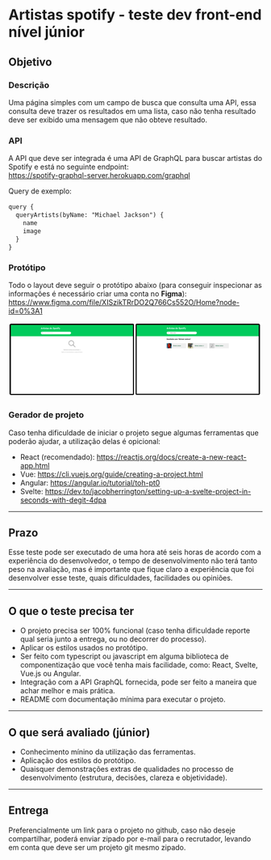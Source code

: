 # Artistas spotify - teste dev front-end nível júnior

## Objetivo
### Descrição
Uma página simples com um campo de busca que consulta uma API, essa consulta deve trazer os resultados em uma lista, caso não tenha resultado deve ser exibido uma mensagem que não obteve resultado.

### API
A API que deve ser integrada é uma API de GraphQL para buscar artistas do Spotify e está no seguinte endpoint:  
https://spotify-graphql-server.herokuapp.com/graphql  

Query de exemplo:  
```gql
query {
  queryArtists(byName: "Michael Jackson") {
    name
    image
  }
}
```

### Protótipo
Todo o layout deve seguir o protótipo abaixo (para conseguir inspecionar as informações é necessário criar uma conta no **Figma**):  
https://www.figma.com/file/XISzikTRrDO2Q766Cs552O/Home?node-id=0%3A1

![preview.png](preview.png)

### Gerador de projeto
Caso tenha dificuldade de iniciar o projeto segue algumas ferramentas que poderão ajudar, a utilização delas é opicional:  
- React (recomendado): https://reactjs.org/docs/create-a-new-react-app.html
- Vue: https://cli.vuejs.org/guide/creating-a-project.html
- Angular: https://angular.io/tutorial/toh-pt0
- Svelte: https://dev.to/jacobherrington/setting-up-a-svelte-project-in-seconds-with-degit-4dpa


---

## Prazo
Esse teste pode ser executado de uma hora até seis horas de acordo com a experiência do desenvolvedor, o tempo de desenvolvimento não terá tanto peso na avaliação, mas é importante que fique claro a experiência que foi desenvolver esse teste, quais dificuldades, facilidades ou opiniões.

---

## O que o teste precisa ter
- O projeto precisa ser 100% funcional (caso tenha dificuldade reporte qual seria junto a entrega, ou no decorrer do processo).
- Aplicar os estilos usados no protótipo.
- Ser feito com typescript ou javascript em alguma biblioteca de componentização que você tenha mais facilidade, como: React, Svelte, Vue.js ou Angular.
- Integração com a API GraphQL fornecida, pode ser feito a maneira que achar melhor e mais prática.
- README com documentação mínima para executar o projeto.

---

## O que será avaliado (júnior)
- Conhecimento mínino da utilização das ferramentas.
- Aplicação dos estilos do protótipo.
- Quaisquer demonstrações extras de qualidades no processo de desenvolvimento (estrutura, decisões, clareza e objetividade).

---

## Entrega
Preferencialmente um link para o projeto no github, caso não deseje compartilhar, poderá enviar zipado por e-mail para o recrutador, levando em conta que deve ser um projeto git mesmo zipado.
